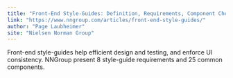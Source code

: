 ```yaml
---
title: "Front-End Style-Guides: Definition, Requirements, Component Checklist"
link: "https://www.nngroup.com/articles/front-end-style-guides/"
author: "Page Laubheimer"
site: "Nielsen Norman Group"
---
```


Front-end style-guides help efficient design and testing, and enforce UI consistency. NNGroup present 8 style-guide requirements and 25 common components.
